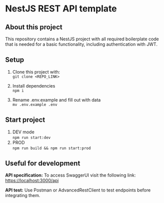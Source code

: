# NestJS REST API template

## About this project
This repository contains a NestJS project with all required boilerplate code that is needed for a basic functionality, including authentication with JWT.

## Setup
1. Clone this project with: <br>
``` git clone <REPO_LINK> ```

2. Install dependencies <br>
``` npm i ```

3. Rename .env.example and fill out with data <br>
``` mv .env.example .env ```

## Start project
1. DEV mode <br>
``` npm run start:dev ```
2. PROD <br>
``` npm run build && npm run start:prod ```

## Useful for development

**API specification:** To access SwaggerUI visit the following link: [https://localhost:3000/api](https://localhost:3000/api)

**API test:** Use Postman or AdvancedRestClient to test endpoints before integrating them.
